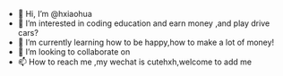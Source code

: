 - 👋 Hi, I’m @hxiaohua
- 👀 I’m interested in coding education and earn money ,and play drive cars?
- 🌱 I’m currently learning how to be happy,how to make a lot of money!
- 💞️ I’m looking to collaborate on 
- 📫 How to reach me ,my wechat is cutehxh,welcome to add me

<!---
hxiaohua/hxiaohua is a ✨ special ✨ repository because its `README.md` (this file) appears on your GitHub profile.
You can click the Preview link to take a look at your changes.
--->
